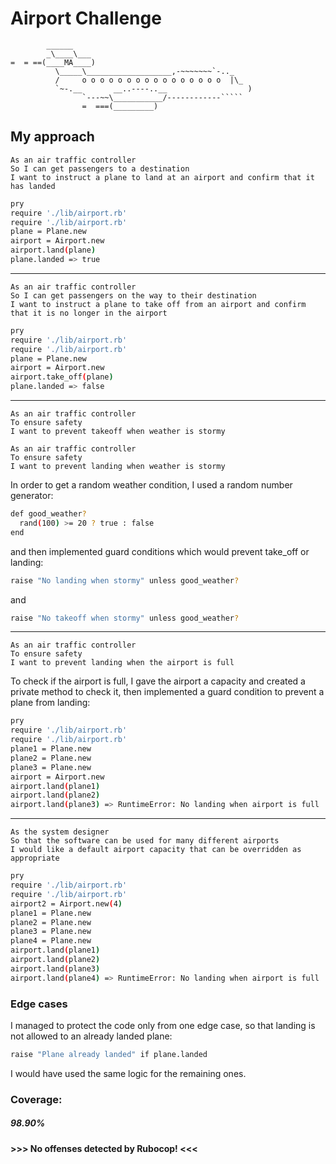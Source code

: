Airport Challenge
=================

```
        ______
        _\____\___
=  = ==(____MA____)
          \_____\___________________,-~~~~~~~`-.._
          /     o o o o o o o o o o o o o o o o  |\_
          `~-.__       __..----..__                  )
                `---~~\___________/------------`````
                =  ===(_________)
```
## My approach

```
As an air traffic controller
So I can get passengers to a destination
I want to instruct a plane to land at an airport and confirm that it has landed
```
```sh  
pry
require './lib/airport.rb'
require './lib/airport.rb'  
plane = Plane.new
airport = Airport.new
airport.land(plane)
plane.landed => true
```
---
```
As an air traffic controller
So I can get passengers on the way to their destination
I want to instruct a plane to take off from an airport and confirm that it is no longer in the airport
```
```sh
pry
require './lib/airport.rb'
require './lib/airport.rb'  
plane = Plane.new
airport = Airport.new
airport.take_off(plane)
plane.landed => false
```
---
```
As an air traffic controller
To ensure safety
I want to prevent takeoff when weather is stormy

As an air traffic controller
To ensure safety
I want to prevent landing when weather is stormy
```
In order to get a random weather condition, I used a random number generator:

```sh
def good_weather?
  rand(100) >= 20 ? true : false
end
```
and then implemented guard conditions which would prevent take_off or landing:
```sh
raise "No landing when stormy" unless good_weather?
```
and
```sh
raise "No takeoff when stormy" unless good_weather?
```
---
```
As an air traffic controller
To ensure safety
I want to prevent landing when the airport is full
```
To check if the airport is full, I gave the airport a capacity and created a private method to check it, then implemented a guard condition to prevent a plane from landing:
```sh
pry
require './lib/airport.rb'
require './lib/airport.rb'  
plane1 = Plane.new
plane2 = Plane.new
plane3 = Plane.new
airport = Airport.new
airport.land(plane1)
airport.land(plane2)
airport.land(plane3) => RuntimeError: No landing when airport is full
```
---
```
As the system designer
So that the software can be used for many different airports
I would like a default airport capacity that can be overridden as appropriate
```
```sh
pry
require './lib/airport.rb'
require './lib/airport.rb'
airport2 = Airport.new(4)
plane1 = Plane.new
plane2 = Plane.new
plane3 = Plane.new
plane4 = Plane.new
airport.land(plane1)
airport.land(plane2)
airport.land(plane3)
airport.land(plane4) => RuntimeError: No landing when airport is full
```
### Edge cases

I managed to protect the code only from one edge case, so that landing is not allowed to an already landed plane:
```sh
raise "Plane already landed" if plane.landed
```  

I would have used the same logic for the remaining ones.

### Coverage:

##### 98.90%

#### >>> No offenses detected by Rubocop! <<<
